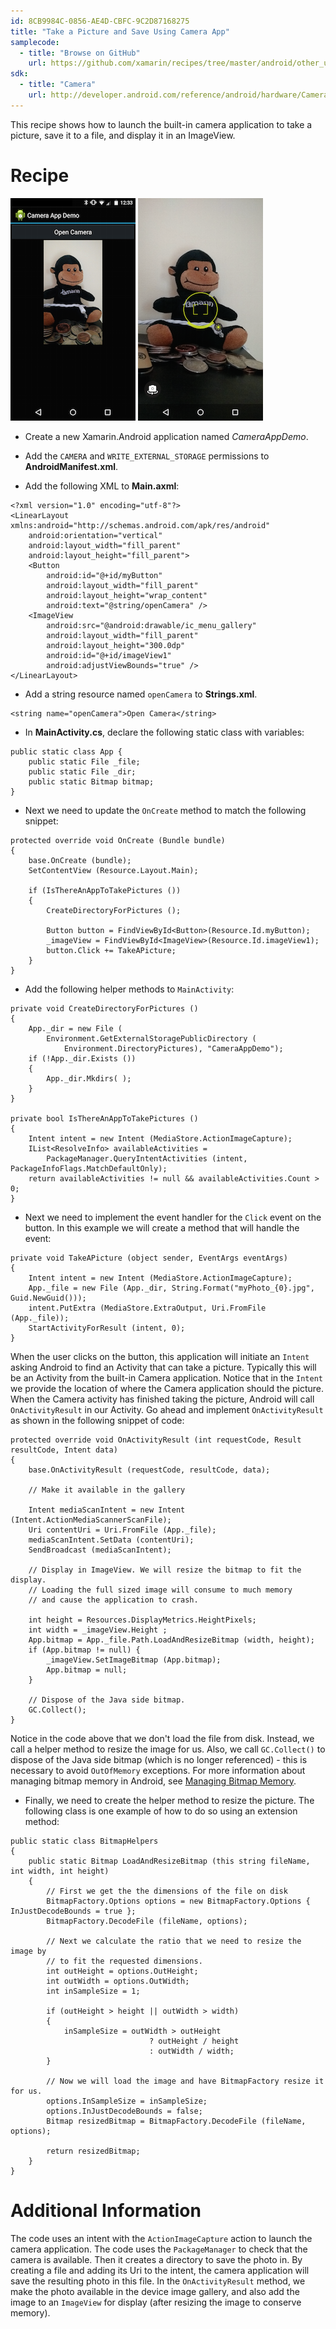 ```yaml
---
id: 8CB9984C-0856-AE4D-CBFC-9C2D87168275
title: "Take a Picture and Save Using Camera App"
samplecode:
  - title: "Browse on GitHub" 
    url: https://github.com/xamarin/recipes/tree/master/android/other_ux/camera_intent/take_a_picture_and_save_using_camera_app
sdk:
  - title: "Camera" 
    url: http://developer.android.com/reference/android/hardware/Camera.html
---
```


This recipe shows how to launch the built-in camera application to take
a picture, save it to a file, and display it in an ImageView.

<a name="Recipe" class="injected"></a>

# Recipe

[ ![](Images/CameraAppDemo1.png)](Images/CameraAppDemo1.png) [ ![](Images/CameraAppDemo2.png)](Images/CameraAppDemo2.png)

-   Create a new Xamarin.Android application named *CameraAppDemo*.

-   Add the `CAMERA` and `WRITE_EXTERNAL_STORAGE` permissions to **AndroidManifest.xml**.

-   Add the following XML to **Main.axml**:

```
<?xml version="1.0" encoding="utf-8"?>
<LinearLayout xmlns:android="http://schemas.android.com/apk/res/android"
    android:orientation="vertical"
    android:layout_width="fill_parent"
    android:layout_height="fill_parent">
    <Button
        android:id="@+id/myButton"
        android:layout_width="fill_parent"
        android:layout_height="wrap_content"
        android:text="@string/openCamera" />
    <ImageView
        android:src="@android:drawable/ic_menu_gallery"
        android:layout_width="fill_parent"
        android:layout_height="300.0dp"
        android:id="@+id/imageView1"
        android:adjustViewBounds="true" />
</LinearLayout>
```

-   Add a string resource named `openCamera` to **Strings.xml**.

```
<string name="openCamera">Open Camera</string>
```

-  In **MainActivity.cs**, declare the following static class with variables:


```
public static class App {
    public static File _file;
    public static File _dir;
    public static Bitmap bitmap;
}
```

-   Next we need to update the `OnCreate` method to match the following
    snippet:

```
protected override void OnCreate (Bundle bundle)
{
    base.OnCreate (bundle);
    SetContentView (Resource.Layout.Main);

    if (IsThereAnAppToTakePictures ())
    {
        CreateDirectoryForPictures ();

        Button button = FindViewById<Button>(Resource.Id.myButton);
        _imageView = FindViewById<ImageView>(Resource.Id.imageView1);
        button.Click += TakeAPicture;
    }
}

```

-   Add the following helper methods to `MainActivity`:

```
private void CreateDirectoryForPictures ()
{
    App._dir = new File (
        Environment.GetExternalStoragePublicDirectory (
            Environment.DirectoryPictures), "CameraAppDemo");
    if (!App._dir.Exists ())
    {
        App._dir.Mkdirs( );
    }
}

private bool IsThereAnAppToTakePictures ()
{
    Intent intent = new Intent (MediaStore.ActionImageCapture);
    IList<ResolveInfo> availableActivities =
        PackageManager.QueryIntentActivities (intent, PackageInfoFlags.MatchDefaultOnly);
    return availableActivities != null && availableActivities.Count > 0;
}

```

-   Next we need to implement the event handler for the `Click` event
    on the button. In this example we will create a method that will
    handle the event:

```
private void TakeAPicture (object sender, EventArgs eventArgs)
{
    Intent intent = new Intent (MediaStore.ActionImageCapture);
    App._file = new File (App._dir, String.Format("myPhoto_{0}.jpg", Guid.NewGuid()));
    intent.PutExtra (MediaStore.ExtraOutput, Uri.FromFile (App._file));
    StartActivityForResult (intent, 0);
}

```

When the user clicks on the button, this application will initiate an
`Intent` asking Android to find an Activity that can take a picture.
Typically this will be an Activity from the built-in Camera
application. Notice that in the `Intent` we provide the location of where
the Camera application should the picture. When the Camera activity
has finished taking the picture, Android will call `OnActivityResult`
in our Activity. Go ahead and implement `OnActivityResult` as shown in
the following snippet of code:


```
protected override void OnActivityResult (int requestCode, Result resultCode, Intent data)
{
    base.OnActivityResult (requestCode, resultCode, data);

    // Make it available in the gallery

    Intent mediaScanIntent = new Intent (Intent.ActionMediaScannerScanFile);
    Uri contentUri = Uri.FromFile (App._file);
    mediaScanIntent.SetData (contentUri);
    SendBroadcast (mediaScanIntent);

    // Display in ImageView. We will resize the bitmap to fit the display.
    // Loading the full sized image will consume to much memory
    // and cause the application to crash.

    int height = Resources.DisplayMetrics.HeightPixels;
    int width = _imageView.Height ;
    App.bitmap = App._file.Path.LoadAndResizeBitmap (width, height);
    if (App.bitmap != null) {
        _imageView.SetImageBitmap (App.bitmap);
        App.bitmap = null;
    }

    // Dispose of the Java side bitmap.
    GC.Collect();
}

```

Notice in the code above that we don't load the file from disk.
Instead, we call a helper method to resize the image for us. Also, we
call `GC.Collect()` to dispose of the Java side bitmap (which is no
longer referenced) - this is necessary to avoid `OutOfMemory`
exceptions. For more information about managing bitmap memory in
Android, see
[Managing Bitmap Memory](https://developer.android.com/training/displaying-bitmaps/manage-memory.html).

-   Finally, we need to create the helper method to resize the picture.
    The following class is one example of how to do so using an
    extension method:

```
public static class BitmapHelpers
{
    public static Bitmap LoadAndResizeBitmap (this string fileName, int width, int height)
    {
        // First we get the the dimensions of the file on disk
        BitmapFactory.Options options = new BitmapFactory.Options { InJustDecodeBounds = true };
        BitmapFactory.DecodeFile (fileName, options);

        // Next we calculate the ratio that we need to resize the image by
        // to fit the requested dimensions.
        int outHeight = options.OutHeight;
        int outWidth = options.OutWidth;
        int inSampleSize = 1;

        if (outHeight > height || outWidth > width)
        {
            inSampleSize = outWidth > outHeight
                               ? outHeight / height
                               : outWidth / width;
        }

        // Now we will load the image and have BitmapFactory resize it for us.
        options.InSampleSize = inSampleSize;
        options.InJustDecodeBounds = false;
        Bitmap resizedBitmap = BitmapFactory.DecodeFile (fileName, options);

        return resizedBitmap;
    }
}
```

<a name="Additional_Information" class="injected"></a>

# Additional Information

The code uses an intent with the `ActionImageCapture` action to launch
the camera application. The code uses the `PackageManager` to check that
the camera is available. Then it creates a directory to save the photo
in. By creating a file and adding its Uri to the intent, the camera
application will save the resulting photo in this file. In the
`OnActivityResult` method, we make the photo available in the device
image gallery, and also add the image to an `ImageView` for display
(after resizing the image to conserve memory).

